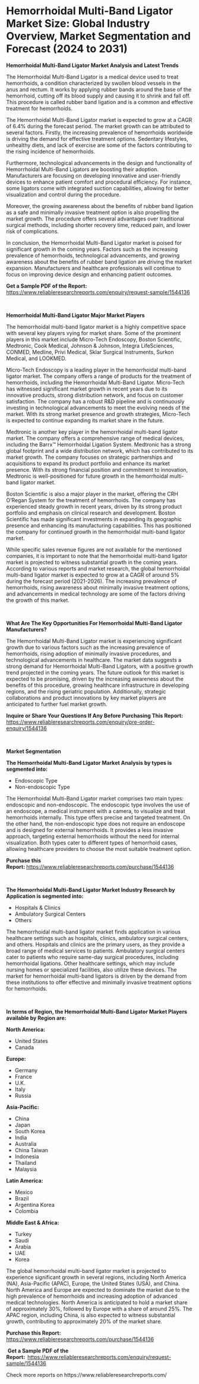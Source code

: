 <p><h1>Hemorrhoidal Multi-Band Ligator Market Size: Global Industry Overview, Market Segmentation and Forecast (2024 to 2031)</h1></p><p><strong>Hemorrhoidal Multi-Band Ligator Market Analysis and Latest Trends</strong></p>
<p><p>The Hemorrhoidal Multi-Band Ligator is a medical device used to treat hemorrhoids, a condition characterized by swollen blood vessels in the anus and rectum. It works by applying rubber bands around the base of the hemorrhoid, cutting off its blood supply and causing it to shrink and fall off. This procedure is called rubber band ligation and is a common and effective treatment for hemorrhoids.</p><p>The Hemorrhoidal Multi-Band Ligator market is expected to grow at a CAGR of 6.4% during the forecast period. The market growth can be attributed to several factors. Firstly, the increasing prevalence of hemorrhoids worldwide is driving the demand for effective treatment options. Sedentary lifestyles, unhealthy diets, and lack of exercise are some of the factors contributing to the rising incidence of hemorrhoids.</p><p>Furthermore, technological advancements in the design and functionality of Hemorrhoidal Multi-Band Ligators are boosting their adoption. Manufacturers are focusing on developing innovative and user-friendly devices to enhance patient comfort and procedural efficiency. For instance, some ligators come with integrated suction capabilities, allowing for better visualization and control during the procedure.</p><p>Moreover, the growing awareness about the benefits of rubber band ligation as a safe and minimally invasive treatment option is also propelling the market growth. The procedure offers several advantages over traditional surgical methods, including shorter recovery time, reduced pain, and lower risk of complications.</p><p>In conclusion, the Hemorrhoidal Multi-Band Ligator market is poised for significant growth in the coming years. Factors such as the increasing prevalence of hemorrhoids, technological advancements, and growing awareness about the benefits of rubber band ligation are driving the market expansion. Manufacturers and healthcare professionals will continue to focus on improving device design and enhancing patient outcomes.</p></p>
<p><strong>Get a Sample PDF of the Report:&nbsp;</strong> <a href="https://www.reliableresearchreports.com/enquiry/request-sample/1544136">https://www.reliableresearchreports.com/enquiry/request-sample/1544136</a></p>
<p>&nbsp;</p>
<p><strong>Hemorrhoidal Multi-Band Ligator Major Market Players</strong></p>
<p><p>The hemorrhoidal multi-band ligator market is a highly competitive space with several key players vying for market share. Some of the prominent players in this market include Micro-Tech Endoscopy, Boston Scientific, Medtronic, Cook Medical, Johnson & Johnson, Integra LifeSciences, CONMED, Medline, Privi Medical, Sklar Surgical Instruments, Surkon Medical, and LOOKMED.</p><p>Micro-Tech Endoscopy is a leading player in the hemorrhoidal multi-band ligator market. The company offers a range of products for the treatment of hemorrhoids, including the Hemorrhoidal Multi-Band Ligator. Micro-Tech has witnessed significant market growth in recent years due to its innovative products, strong distribution network, and focus on customer satisfaction. The company has a robust R&D pipeline and is continuously investing in technological advancements to meet the evolving needs of the market. With its strong market presence and growth strategies, Micro-Tech is expected to continue expanding its market share in the future.</p><p>Medtronic is another key player in the hemorrhoidal multi-band ligator market. The company offers a comprehensive range of medical devices, including the Barrx™ Hemorrhoidal Ligation System. Medtronic has a strong global footprint and a wide distribution network, which has contributed to its market growth. The company focuses on strategic partnerships and acquisitions to expand its product portfolio and enhance its market presence. With its strong financial position and commitment to innovation, Medtronic is well-positioned for future growth in the hemorrhoidal multi-band ligator market.</p><p>Boston Scientific is also a major player in the market, offering the CRH O’Regan System for the treatment of hemorrhoids. The company has experienced steady growth in recent years, driven by its strong product portfolio and emphasis on clinical research and development. Boston Scientific has made significant investments in expanding its geographic presence and enhancing its manufacturing capabilities. This has positioned the company for continued growth in the hemorrhoidal multi-band ligator market.</p><p>While specific sales revenue figures are not available for the mentioned companies, it is important to note that the hemorrhoidal multi-band ligator market is projected to witness substantial growth in the coming years. According to various reports and market research, the global hemorrhoidal multi-band ligator market is expected to grow at a CAGR of around 5% during the forecast period (2021-2026). The increasing prevalence of hemorrhoids, rising awareness about minimally invasive treatment options, and advancements in medical technology are some of the factors driving the growth of this market.</p></p>
<p>&nbsp;</p>
<p><strong>What Are The Key Opportunities For Hemorrhoidal Multi-Band Ligator Manufacturers?</strong></p>
<p><p>The Hemorrhoidal Multi-Band Ligator market is experiencing significant growth due to various factors such as the increasing prevalence of hemorrhoids, rising adoption of minimally invasive procedures, and technological advancements in healthcare. The market data suggests a strong demand for Hemorrhoidal Multi-Band Ligators, with a positive growth trend projected in the coming years. The future outlook for this market is expected to be promising, driven by the increasing awareness about the benefits of this procedure, growing healthcare infrastructure in developing regions, and the rising geriatric population. Additionally, strategic collaborations and product innovations by key market players are anticipated to further fuel market growth.</p></p>
<p><strong>Inquire or Share Your Questions If Any Before Purchasing This Report:</strong> <a href="https://www.reliableresearchreports.com/enquiry/pre-order-enquiry/1544136">https://www.reliableresearchreports.com/enquiry/pre-order-enquiry/1544136</a></p>
<p>&nbsp;</p>
<p><strong>Market Segmentation</strong></p>
<p><strong>The Hemorrhoidal Multi-Band Ligator Market Analysis by types is segmented into:</strong></p>
<p><ul><li>Endoscopic Type</li><li>Non-endoscopic Type</li></ul></p>
<p><p>The Hemorrhoidal Multi-Band Ligator market comprises two main types: endoscopic and non-endoscopic. The endoscopic type involves the use of an endoscope, a medical instrument with a camera, to visualize and treat hemorrhoids internally. This type offers precise and targeted treatment. On the other hand, the non-endoscopic type does not require an endoscope and is designed for external hemorrhoids. It provides a less invasive approach, targeting external hemorrhoids without the need for internal visualization. Both types cater to different types of hemorrhoid cases, allowing healthcare providers to choose the most suitable treatment option.</p></p>
<p><strong>Purchase this Report:&nbsp;</strong><a href="https://www.reliableresearchreports.com/purchase/1544136">https://www.reliableresearchreports.com/purchase/1544136</a></p>
<p>&nbsp;</p>
<p><strong>The Hemorrhoidal Multi-Band Ligator Market Industry Research by Application is segmented into:</strong></p>
<p><ul><li>Hospitals & Clinics</li><li>Ambulatory Surgical Centers</li><li>Others</li></ul></p>
<p><p>The hemorrhoidal multi-band ligator market finds application in various healthcare settings such as hospitals, clinics, ambulatory surgical centers, and others. Hospitals and clinics are the primary users, as they provide a broad range of medical services to patients. Ambulatory surgical centers cater to patients who require same-day surgical procedures, including hemorrhoidal ligations. Other healthcare settings, which may include nursing homes or specialized facilities, also utilize these devices. The market for hemorrhoidal multi-band ligators is driven by the demand from these institutions to offer effective and minimally invasive treatment options for hemorrhoids.</p></p>
<p>&nbsp;</p>
<p><strong>In terms of Region, the Hemorrhoidal Multi-Band Ligator Market Players available by Region are:</strong></p>
<p>
    <p> <strong> North America: </strong>
        <ul>
            <li>United States</li>
            <li>Canada</li>
        </ul>
        </p> 
    <p> <strong> Europe: </strong>
        <ul>
            <li>Germany</li>
            <li>France</li>
            <li>U.K.</li>
            <li>Italy</li>
            <li>Russia</li>
        </ul>
        </p> 
    <p> <strong> Asia-Pacific: </strong>
        <ul>
            <li>China</li>
            <li>Japan</li>
            <li>South Korea</li>
            <li>India</li>
            <li>Australia</li>
            <li>China Taiwan</li>
            <li>Indonesia</li>
            <li>Thailand</li>
            <li>Malaysia</li>
        </ul>
        </p> 
    <p> <strong> Latin America: </strong>
        <ul>
            <li>Mexico</li>
            <li>Brazil</li>
            <li>Argentina Korea</li>
            <li>Colombia</li>
        </ul>
        </p> 
    <p> <strong> Middle East & Africa: </strong>
        <ul>
            <li>Turkey</li>
            <li>Saudi</li>
            <li>Arabia</li>
            <li>UAE</li>
            <li>Korea</li>
        </ul>
    </p>
    </p>
<p><p>The global hemorrhoidal multi-band ligator market is projected to experience significant growth in several regions, including North America (NA), Asia-Pacific (APAC), Europe, the United States (USA), and China. North America and Europe are expected to dominate the market due to the high prevalence of hemorrhoids and increasing adoption of advanced medical technologies. North America is anticipated to hold a market share of approximately 30%, followed by Europe with a share of around 25%. The APAC region, including China, is also expected to witness substantial growth, contributing to approximately 20% of the market share.</p></p>
<p><strong>Purchase this Report: </strong><a href="https://www.reliableresearchreports.com/purchase/1544136">https://www.reliableresearchreports.com/purchase/1544136</a></p>
<p>&nbsp;<strong>Get a Sample PDF of the Report:&nbsp;&nbsp;</strong><a href="https://www.reliableresearchreports.com/enquiry/request-sample/1544136">https://www.reliableresearchreports.com/enquiry/request-sample/1544136</a></p>
<p><strong></strong></p>
<p>Check more reports on https://www.reliableresearchreports.com/</p>